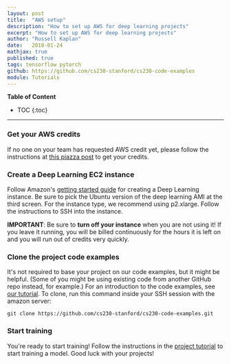 ```yaml
---
layout: post
title:  "AWS setup"
description: "How to set up AWS for deep learning projects"
excerpt: "How to set up AWS for deep learning projects"
author: "Russell Kaplan"
date:   2018-01-24
mathjax: true
published: true
tags: tensorflow pytorch
github: https://github.com/cs230-stanford/cs230-code-examples
module: Tutorials
---
```


__Table of Content__

* TOC
{:toc}


---

### Get your AWS credits

If no one on your team has requested AWS credit yet, please follow the instructions at [this piazza post](https://piazza.com/class/jc3wjzy24dyj?cid=192) to get your credits.

### Create a Deep Learning EC2 instance

Follow Amazon's [getting started guide][aws-tutorial] for creating a Deep Learning instance. Be sure to pick the Ubuntu version of the deep learning AMI at the third screen. For the instance type, we recommend using p2.xlarge. Follow the instructions to SSH into the instance.

**IMPORTANT**: Be sure to **turn off your instance** when you are not using it! If you leave it running, you will be billed continuously for the hours it is left on and you will run out of credits very quickly.

<!-- TODO: May need a section on how to set up an EBS volume -->

### Clone the project code examples

It's not required to base your project on our code examples, but it might be helpful. (Some of you might be using existing code from another GitHub repo instead, for example.)
For an introduction to the code examples, see [our tutorial][post-1]. To clone, run this command inside your SSH session with the amazon server:
```
git clone https://github.com/cs230-stanford/cs230-code-examples.git
```


### Start training

You're ready to start training! Follow the instructions in the [project tutorial][post-1] to start training a model. Good luck with your projects!



<!-- Links -->
[post-1]: https://cs230-stanford.github.io/project-code-examples.html
[aws-tutorial]: https://aws.amazon.com/blogs/machine-learning/get-started-with-deep-learning-using-the-aws-deep-learning-ami/
